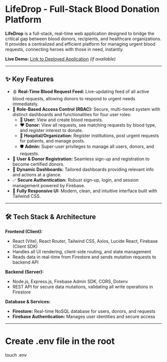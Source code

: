 # LifeDrop - Full-Stack Blood Donation Platform

**LifeDrop** is a full-stack, real-time web application designed to bridge the critical gap between blood donors, recipients, and healthcare organizations. It provides a centralized and efficient platform for managing urgent blood requests, connecting heroes with those in need, instantly.

**Live Demo:** [Link to Deployed Application](#) *(if available)*

---

## ✨ Key Features

- 🩸 **Real-Time Blood Request Feed:** Live-updating feed of all active blood requests, allowing donors to respond to urgent needs immediately.  
- 🔐 **Role-Based Access Control (RBAC):** Secure, multi-tiered system with distinct dashboards and functionalities for four user roles:
  - 👤 **User:** View and create blood requests.  
  - ❤️ **Donor:** View all requests, see matching requests by blood type, and register interest to donate.  
  - 🏥 **Hospital/Organization:** Register institutions, post urgent requests for patients, and manage posts.  
  - 🛡️ **Admin:** Super-user privileges to manage all users, donors, and requests.  
- 📝 **User & Donor Registration:** Seamless sign-up and registration to become certified donors.  
- 🚀 **Dynamic Dashboards:** Tailored dashboards providing relevant info and actions at a glance.  
- ✅ **Secure Authentication:** Robust sign-up, login, and session management powered by Firebase.  
- 📱 **Fully Responsive UI:** Modern, clean, and intuitive interface built with Tailwind CSS.  

---

## 🛠️ Tech Stack & Architecture

**Frontend (Client):**
- React (Vite), React Router, Tailwind CSS, Axios, Lucide React, Firebase (Client SDK)  
- Handles all UI rendering, client-side routing, and state management  
- Reads data in real-time from Firestore and sends mutation requests to backend API  

**Backend (Server):**
- Node.js, Express.js, Firebase Admin SDK, CORS, Dotenv  
- REST API for secure data mutations, validating all write operations in Firestore  

**Database & Services:**
- **Firestore:** Real-time NoSQL database for users, donors, and requests  
- **Firebase Authentication:** Manages user identities and secure access  

---

# Create .env file in the root
touch .env
